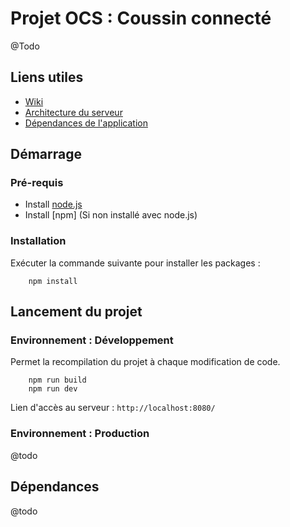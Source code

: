 # Projet OCS : Coussin connecté
@Todo

## Liens utiles
 * [Wiki](wiki)
 * [Architecture du serveur](src/README.md)
 * [Dépendances de l'application](dependencies)
## Démarrage

### Pré-requis
 * Install [node.js](https://nodejs.org/en/)
 * Install [npm] (Si non installé avec node.js)

### Installation
Exécuter la commande suivante pour installer les packages :
```
    npm install
```

## Lancement du projet
### Environnement : Développement
Permet la recompilation du projet à chaque modification de code.
```
    npm run build
    npm run dev
```

Lien d'accès au serveur : `http://localhost:8080/`

### Environnement : Production
@todo

## Dépendances
@todo